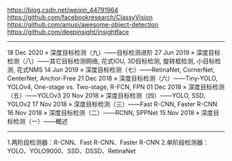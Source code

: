 

<!--
 * @version:
 * @Author:  StevenJokess https://github.com/StevenJokess
 * @Date: 2020-12-17 18:24:12
 * @LastEditors:  StevenJokess https://github.com/StevenJokess
 * @LastEditTime: 2020-12-25 23:00:01
 * @Description:
 * @TODO::
 * @Reference:
-->
https://blog.csdn.net/weixin_44791964
https://github.com/facebookresearch/ClassyVision
https://github.com/amusi/awesome-object-detection
https://github.com/deepinsight/insightface

---

18 Dec 2020 » 深度目标检测（九）——目标检测进阶
27 Jun 2019 » 深度目标检测（八）——其它目标检测网络, 花式IOU, 3D目标检测, 旋转框检测, 小目标检测, 花式NMS
14 Jun 2019 » 深度目标检测（七）——RetinaNet, CornerNet, CenterNet, Anchor-Free
21 Dec 2018 » 深度目标检测（六）——Tiny-YOLO, YOLOv4, One-stage vs. Two-stage, R-FCN, FPN
01 Dec 2018 » 深度目标检测（五）——YOLOv3
20 Nov 2018 » 深度目标检测（四）——YOLO, SSD, YOLOv2
17 Nov 2018 » 深度目标检测（三）——Fast R-CNN, Faster R-CNN
16 Nov 2018 » 深度目标检测（二）——RCNN, SPPNet
15 Nov 2018 » 深度目标检测（一）——概述

----

1.两阶段检测器：R-CNN、Fast R-CNN、Faster R-CNN
2.单阶段检测器：YOLO、YOLO9000、SSD、DSSD、RetinaNet
